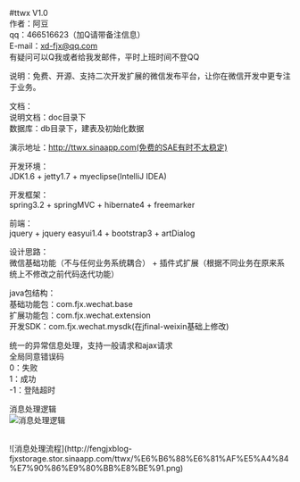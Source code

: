 #ttwx V1.0<br />
作者：阿豆<br />
qq：466516623（加Q请带备注信息）<br />
E-mail：xd-fjx@qq.com<br />
有疑问可以Q我或者给我发邮件，平时上班时间不登QQ<br />

说明：免费、开源、支持二次开发扩展的微信发布平台，让你在微信开发中更专注于业务。<br />

文档：<br />
说明文档：doc目录下<br />
数据库：db目录下，建表及初始化数据<br />

演示地址：http://ttwx.sinaapp.com(免费的SAE有时不太稳定)<br />

开发环境：<br />
JDK1.6 + jetty1.7 + myeclipse(IntelliJ IDEA)<br />

开发框架：<br />
spring3.2 + springMVC + hibernate4 + freemarker<br />

前端：<br />
jquery + jquery easyui1.4 + bootstrap3 + artDialog<br />

设计思路：<br />
微信基础功能（不与任何业务系统耦合） + 插件式扩展（根据不同业务在原来系统上不修改之前代码迭代功能）<br />

java包结构：<br />
基础功能包：com.fjx.wechat.base<br />
扩展功能包：com.fjx.wechat.extension<br />
开发SDK：com.fjx.wechat.mysdk(在jfinal-weixin基础上修改)<br />


统一的异常信息处理，支持一般请求和ajax请求<br />
全局同意错误码<br />
0：失败<br />
1：成功<br />
-1：登陆超时<br />

消息处理逻辑<br />
![消息处理逻辑](http://fengjxblog-fjxstorage.stor.sinaapp.com/ttwx/%E6%B6%88%E6%81%AF%E5%A4%84%E7%90%86%E6%B5%81%E7%A8%8B.png)

<br />
![消息处理流程](http://fengjxblog-fjxstorage.stor.sinaapp.com/ttwx/%E6%B6%88%E6%81%AF%E5%A4%84%E7%90%86%E9%80%BB%E8%BE%91.png)